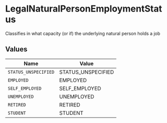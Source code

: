 # LegalNaturalPersonEmploymentStatus

Classifies in what capacity (or if) the underlying natural person holds a job


## Values

| Name                 | Value                |
| -------------------- | -------------------- |
| `STATUS_UNSPECIFIED` | STATUS_UNSPECIFIED   |
| `EMPLOYED`           | EMPLOYED             |
| `SELF_EMPLOYED`      | SELF_EMPLOYED        |
| `UNEMPLOYED`         | UNEMPLOYED           |
| `RETIRED`            | RETIRED              |
| `STUDENT`            | STUDENT              |